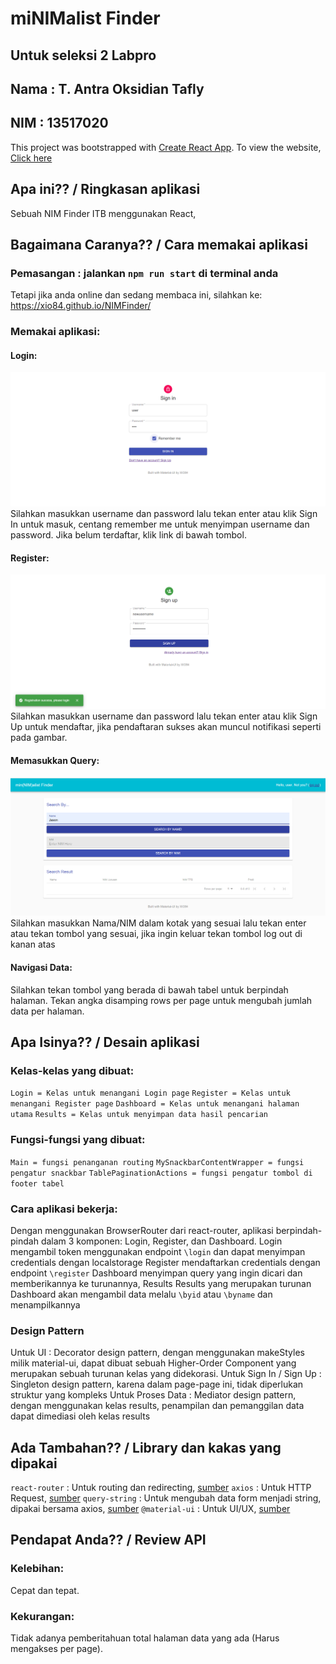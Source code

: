 # miNIMalist Finder
## Untuk seleksi 2 Labpro
## Nama : T. Antra Oksidian Tafly
## NIM : 13517020

This project was bootstrapped with [Create React App](https://github.com/facebook/create-react-app).
To view the website, [Click here](https://xio84.github.io/NIMFinder/)

## Apa ini?? / Ringkasan aplikasi
Sebuah NIM Finder ITB menggunakan React,

## Bagaimana Caranya?? / Cara memakai aplikasi
### Pemasangan : jalankan `npm run start` di terminal anda
Tetapi jika anda online dan sedang membaca ini, silahkan ke: https://xio84.github.io/NIMFinder/
### Memakai aplikasi:
#### Login:
![Screenshot](Screenshots/SignIn.png)
Silahkan masukkan username dan password lalu tekan enter atau klik Sign In untuk masuk, centang remember me untuk menyimpan username dan password. Jika belum terdaftar, klik link di bawah tombol.
#### Register:
![Screenshot](Screenshots/SignupSuccess.png)
Silahkan masukkan username dan password lalu tekan enter atau klik Sign Up untuk mendaftar, jika pendaftaran sukses akan muncul notifikasi seperti pada gambar.
#### Memasukkan Query:
![Screenshot](Screenshots/SearchByName.png)
Silahkan masukkan Nama/NIM dalam kotak yang sesuai lalu tekan enter atau tekan tombol yang sesuai, jika ingin keluar tekan tombol log out di kanan atas
#### Navigasi Data:
Silahkan tekan tombol yang berada di bawah tabel untuk berpindah halaman. Tekan angka disamping rows per page untuk mengubah jumlah data per halaman.

## Apa Isinya?? / Desain aplikasi
### Kelas-kelas yang dibuat: 
`Login = Kelas untuk menangani Login page`
`Register = Kelas untuk menangani Register page`
`Dashboard = Kelas untuk menangani halaman utama`
`Results = Kelas untuk menyimpan data hasil pencarian`
### Fungsi-fungsi yang dibuat:
`Main = fungsi penanganan routing`
`MySnackbarContentWrapper = fungsi pengatur snackbar`
`TablePaginationActions = fungsi pengatur tombol di footer tabel`
### Cara aplikasi bekerja:
Dengan menggunakan BrowserRouter dari react-router, aplikasi berpindah-pindah dalam 3 komponen: Login, Register, dan Dashboard.
Login mengambil token menggunakan endpoint `\login` dan dapat menyimpan credentials dengan localstorage
Register mendaftarkan credentials dengan endpoint `\register`
Dashboard menyimpan query yang ingin dicari dan memberikannya ke turunannya, Results
Results yang merupakan turunan Dashboard akan mengambil data melalu `\byid` atau `\byname` dan menampilkannya
### Design Pattern
Untuk UI : Decorator design pattern, dengan menggunakan makeStyles milik material-ui, dapat dibuat sebuah Higher-Order Component yang merupakan sebuah turunan kelas yang didekorasi.
Untuk Sign In / Sign Up : Singleton design pattern, karena dalam page-page ini, tidak diperlukan struktur yang kompleks
Untuk Proses Data : Mediator design pattern, dengan menggunakan kelas results, penampilan dan pemanggilan data dapat dimediasi oleh kelas results

## Ada Tambahan?? / Library dan kakas yang dipakai
`react-router` : Untuk routing dan redirecting, [sumber]()
`axios` : Untuk HTTP Request, [sumber]()
`query-string` : Untuk mengubah data form menjadi string, dipakai bersama axios, [sumber]()
`@material-ui` : Untuk UI/UX, [sumber]()

## Pendapat Anda?? / Review API
### Kelebihan:
Cepat dan tepat.
### Kekurangan:
Tidak adanya pemberitahuan total halaman data yang ada (Harus mengakses per page).
